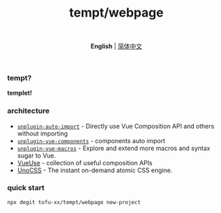<h1 align='center'>tempt/webpage</h1>

<br>

<p align='center'>
<b>English</b> | <a href="./README.zh-CN.md">简体中文</a>
</p>

<br>

### tempt?

**templet!**

### architecture

- [`unplugin-auto-import`](https://github.com/antfu/unplugin-auto-import) -
  Directly use Vue Composition API and others without importing
- [`unplugin-vue-components`](https://github.com/antfu/unplugin-vue-components) -
  components auto import
- [`unplugin-vue-macros`](https://github.com/sxzz/unplugin-vue-macros) - 
  Explore and extend more macros and syntax sugar to Vue.
- [VueUse](https://github.com/antfu/vueuse) - 
  collection of useful composition APIs
- [UnoCSS](https://github.com/unocss/unocss) - 
  The instant on-demand atomic CSS engine.


### quick start
```bash
npx degit tofu-xx/tempt/webpage new-project
```
